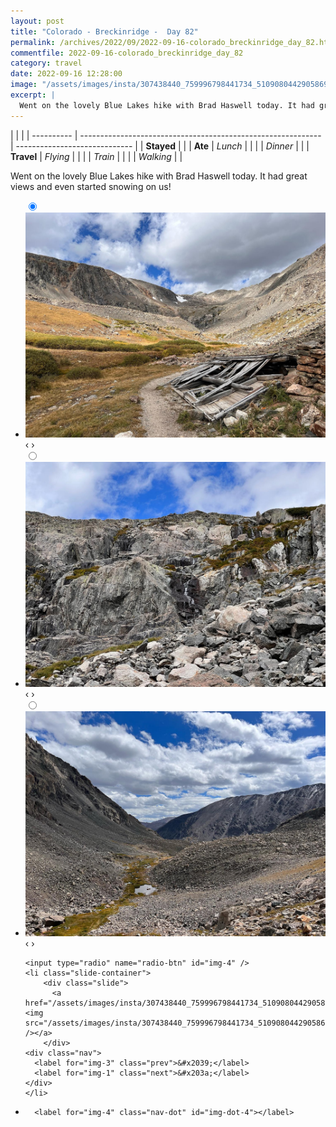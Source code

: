 ```yaml
---
layout: post
title: "Colorado - Breckinridge -  Day 82"
permalink: /archives/2022/09/2022-09-16-colorado_breckinridge_day_82.html
commentfile: 2022-09-16-colorado_breckinridge_day_82
category: travel
date: 2022-09-16 12:28:00
image: "/assets/images/insta/307438440_759996798441734_5109080442905869909_n_17950227953029073.jpg"
excerpt: |
  Went on the lovely Blue Lakes hike with Brad Haswell today. It had great views and even started snowing on us!
---
```


|            |                                                              |
| ---------- | ------------------------------------------------------------ | ----------------------------- |
| **Stayed** |  |
| **Ate**    | _Lunch_                                                      |          |
|            | _Dinner_                                                     |          |
| **Travel** | _Flying_                                                     |          |
|            | _Train_                                                      |          |
|            | _Walking_                                                    |          |


Went on the lovely Blue Lakes hike with Brad Haswell today. It had great views and even started snowing on us!


<ul class="slides">
    <input type="radio" name="radio-btn" id="img-1" checked="checked" />
    <li class="slide-container">
        <div class="slide">
          <a href="/assets/images/insta/307243796_475624981127467_3654064631585100679_n_17985841777544487.jpg"><img src="/assets/images/insta/307243796_475624981127467_3654064631585100679_n_17985841777544487.jpg" /></a>
        </div>
    <div class="nav">
      <label for="img-4" class="prev">&#x2039;</label>
      <label for="img-2" class="next">&#x203a;</label>
    </div>
    </li>
        <input type="radio" name="radio-btn" id="img-2"  />
    <li class="slide-container">
        <div class="slide">
          <a href="/assets/images/insta/306878845_192217066544018_7193225206038256269_n_17966433967890370.jpg"><img src="/assets/images/insta/306878845_192217066544018_7193225206038256269_n_17966433967890370.jpg" /></a>
        </div>
    <div class="nav">
      <label for="img-1" class="prev">&#x2039;</label>
      <label for="img-3" class="next">&#x203a;</label>
    </div>
    </li>
        <input type="radio" name="radio-btn" id="img-3"  />
    <li class="slide-container">
        <div class="slide">
          <a href="/assets/images/insta/307458529_1017957058878813_1064964142495501024_n_17965869556765240.jpg"><img src="/assets/images/insta/307458529_1017957058878813_1064964142495501024_n_17965869556765240.jpg" /></a>
        </div>
    <div class="nav">
      <label for="img-2" class="prev">&#x2039;</label>
      <label for="img-4" class="next">&#x203a;</label>
    </div>
    </li>
    
    <input type="radio" name="radio-btn" id="img-4" />
    <li class="slide-container">
        <div class="slide">
          <a href="/assets/images/insta/307438440_759996798441734_5109080442905869909_n_17950227953029073.jpg"><img src="/assets/images/insta/307438440_759996798441734_5109080442905869909_n_17950227953029073.jpg" /></a>
        </div>
    <div class="nav">
      <label for="img-3" class="prev">&#x2039;</label>
      <label for="img-1" class="next">&#x203a;</label>
    </div>
    </li>
			
<li class="nav-dots">
      <label for="img-1" class="nav-dot" id="img-dot-1"></label>
      <label for="img-2" class="nav-dot" id="img-dot-2"></label>
      <label for="img-3" class="nav-dot" id="img-dot-3"></label>

      <label for="img-4" class="nav-dot" id="img-dot-4"></label>

</li>
</ul>        
             

		